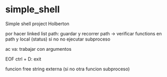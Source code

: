 # simple_shell
Simple shell project Holberton

por hacer
linked list path: guardar y recorrer path
	-> verificar functions en path y local (status)
	   si no no ejecutar subproceso

ac va: trabajar con argumentos

EOF ctrl + D: exit

funcion free string externa (si no otra funcion subproceso)
